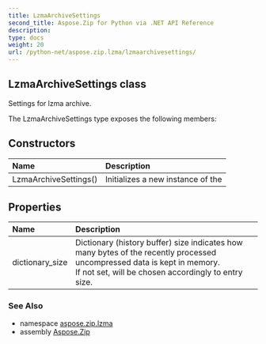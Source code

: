```yaml
---
title: LzmaArchiveSettings
second_title: Aspose.Zip for Python via .NET API Reference
description: 
type: docs
weight: 20
url: /python-net/aspose.zip.lzma/lzmaarchivesettings/
---
```


## LzmaArchiveSettings class

Settings for lzma archive.

The LzmaArchiveSettings type exposes the following members:
## Constructors
| Name | Description |
| :- | :- |
|LzmaArchiveSettings()|Initializes a new instance of the|
## Properties
| Name | Description |
| :- | :- |
|dictionary_size|Dictionary (history buffer) size indicates how many bytes of the recently processed uncompressed data is kept in memory.<br/>            If not set, will be chosen accordingly to entry size.|

### See Also

* namespace [aspose.zip.lzma](/zip/python-net/aspose.zip.lzma/)
* assembly [Aspose.Zip](/zip/python-net/)

